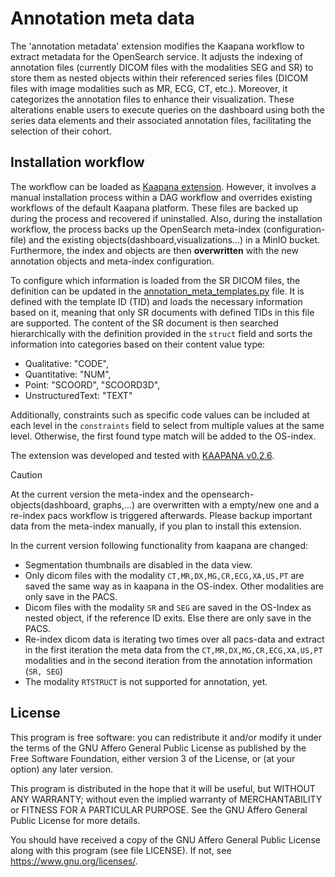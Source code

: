 # Annotation meta data

The 'annotation metadata' extension modifies the Kaapana workflow to extract metadata for the OpenSearch service. It adjusts the indexing of annotation files (currently DICOM files with the modalities SEG and SR) to store them as nested objects within their referenced series files (DICOM files with image modalities such as MR, ECG, CT, etc.). Moreover, it categorizes the annotation files to enhance their visualization. These alterations enable users to execute queries on the dashboard using both the series data elements and their associated annotation files, facilitating the selection of their cohort.


## Installation workflow

The workflow can be loaded as [Kaapana extension](https://kaapana.readthedocs.io/en/stable/development_guide/workflow_dev_guide.html#step-4-add-extension-to-the-platform). However, it involves a manual installation process within a DAG workflow and overrides existing workflows of the default Kaapana platform. These files are backed up during the process and recovered if uninstalled. Also, during the installation workflow, the process backs up the OpenSearch meta-index (configuration-file) and the existing objects(dashboard,visualizations...) in a MinIO bucket. Furthermore, the index and objects are then **overwritten** with the new annotation objects and meta-index configuration.

To configure which information is loaded from the SR DICOM files, the definition can be updated in the [annotation_meta_templates.py](./extension/docker/files/annotation_collect_metadata/annotation_meta_templates.py) file. It is defined with the template ID (TID) and loads the necessary information based on it, meaning that only SR documents with defined TIDs in this file are supported.
The content of the SR document is then searched hierarchically with the definition provided in the `struct` field and sorts the information into categories based on their content value type:

- Qualitative: "CODE",
- Quantitative: "NUM",
- Point: "SCOORD", "SCOORD3D",
- UnstructuredText: "TEXT"
  
Additionally, constraints such as specific code values can be included at each level in the `constraints` field to select from multiple values at the same level. Otherwise, the first found type match will be added to the OS-index.

The extension was developed and tested with [KAAPANA v0.2.6](https://github.com/kaapana/kaapana/releases/tag/0.2.6).

> [!CAUTION]
> At the current version the meta-index and the opensearch-objects(dashboard, graphs,...) are overwritten with a empty/new one and a re-index pacs workflow is triggered afterwards. Please backup important data from the meta-index manually, if you plan to install this extension.
> 
> In the current version following functionality from kaapana are changed:
> - Segmentation thumbnails are disabled in the data view.
> - Only dicom files with the modality `CT,MR,DX,MG,CR,ECG,XA,US,PT` are saved the same way as in kaapana in the OS-index. Other modalities are only save in the PACS.
> - Dicom files with the modality `SR` and `SEG` are saved in the OS-Index as nested object, if the reference ID exits. Else there are only save in the PACS.
> - Re-index dicom data is iterating two times over all pacs-data and extract in the first iteration the meta data from the `CT,MR,DX,MG,CR,ECG,XA,US,PT` modalities and in the second iteration from the annotation information (`SR, SEG`)
> - The modality `RTSTRUCT` is not supported for annotation, yet.



## License

This program is free software: you can redistribute it and/or modify it under the terms of the GNU Affero General Public License as published by the Free Software Foundation, either version 3 of the License, or (at your option) any later version.

This program is distributed in the hope that it will be useful, but WITHOUT ANY WARRANTY; without even the implied warranty of MERCHANTABILITY or FITNESS FOR A PARTICULAR PURPOSE. See the GNU Affero General Public License for more details.

You should have received a copy of the GNU Affero General Public License along with this program (see file LICENSE).
If not, see https://www.gnu.org/licenses/.